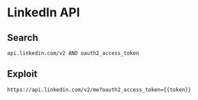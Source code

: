 # LinkedIn API

## Search

```
api.linkedin.com/v2 AND oauth2_access_token
```

## Exploit

```
https://api.linkedin.com/v2/me?oauth2_access_token={{token}}
```
